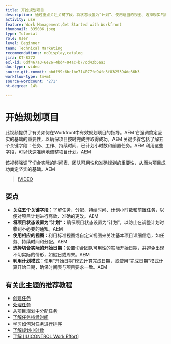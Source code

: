 ```yaml
---
title: 开始规划项目
description: 通过重点关注关键字段、将状态设置为“计划”、使用适当的视图、选择现实的起始日期以及利用计划模式来获取准确的时间线来简化项目计划。
activity: use
feature: Work Management,Get Started with Workfront
thumbnail: 335086.jpeg
type: Tutorial
role: User
level: Beginner
team: Technical Marketing
recommendations: noDisplay,catalog
jira: KT-8772
exl-id: 6df467a3-6e26-4bd4-94ac-b77cd43b5aa3
doc-type: video
source-git-commit: bbdf99c6bc1be714077fd94fc3f8325394de36b3
workflow-type: tm+mt
source-wordcount: '271'
ht-degree: 14%

---
```


# 开始规划项目

此视频提供了有关如何在Workfront中有效规划项目的指导。&#x200B;AEM 它强调奠定坚实的基础的重要性，以确保项目按时完成并取得成功。&#x200B;AEM 关键步骤包括了解五个关键字段：任务、工作、持续时间、已计划小时数和前置任务。&#x200B;AEM 利用这些字段，可以快速准确地调整项目计划。&#x200B;AEM

该视频强调了切合实际的时间表、团队可用性和准确规划的重要性，从而为项目成功奠定坚实的基础。&#x200B;AEM

>[!VIDEO](https://video.tv.adobe.com/v/335086/?quality=12&learn=on&enablevpops=1)

## 要点

* **关注五个关键字段：**&#x200B;了解任务、分配、持续时间、计划小时数和前置任务，以便对项目计划进行高效、准确的更改。&#x200B;AEM
* **将项目状态设置为“计划”：**&#x200B;确保项目状态设置为“计划”，以防止在调整计划时收到不必要的通知。&#x200B;AEM
* **使用相应的视图：**&#x200B;利用标准视图或自定义视图来关注基本项目详细信息，如任务、持续时间和分配。&#x200B;AEM
* **选择切合实际的开始日期：**&#x200B;设置切合团队可用性的实际开始日期，并避免出现不切实际的情形，如假日或周末。&#x200B;AEM
* **利用计划模式：**&#x200B;使用“开始日期”模式计算完成日期，或使用“完成日期”模式计算开始日期，确保时间表与项目要求一致。&#x200B;AEM



## 有关此主题的推荐教程

* [创建任务](/help/manage-work/tasks/how-to-create-tasks.md)
* [处理任务](/help/manage-work/tasks/work-with-tasks.md)
* [从项目规划中分配任务](/help/manage-work/tasks/assign-tasks-from-the-project-plan.md)
* [了解任务持续时间](/help/manage-work/tasks/understand-task-durations.md)
* [学习如何对任务进行排序](/help/manage-work/tasks/learn-to-sequence-tasks.md)
* [了解规划小时数](/help/manage-work/tasks/understand-planned-hours.md)
* [了解 [!UICONTROL Work Effort]](/help/manage-work/tasks/understand-work-effort.md)
